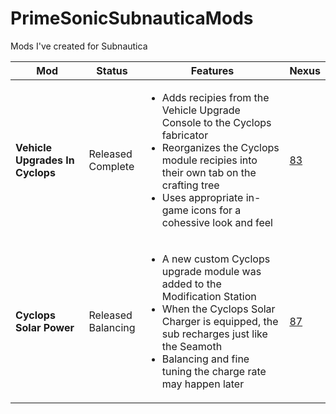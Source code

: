 # PrimeSonicSubnauticaMods
Mods I've created for Subnautica


**Mod** | **Status** | **Features** | **Nexus**
-|-|-|-
**Vehicle Upgrades In Cyclops** | Released<br>Complete | <ul><li>Adds recipies from the Vehicle Upgrade Console to the Cyclops fabricator</li><li>Reorganizes the Cyclops module recipies into their own tab on the crafting tree</li><li>Uses appropriate in-game icons for a cohessive look and feel</li></ul> | <a href="https://www.nexusmods.com/subnautica/mods/83">83</a>
**Cyclops Solar Power** | Released<br>Balancing | <ul><li>A new custom Cyclops upgrade module was added to the Modification Station</li><li>When the Cyclops Solar Charger is equipped, the sub recharges just like the Seamoth</li><li>Balancing and fine tuning the charge rate may happen later</li></ul> | <a href="https://www.nexusmods.com/subnautica/mods/87">87</a>
